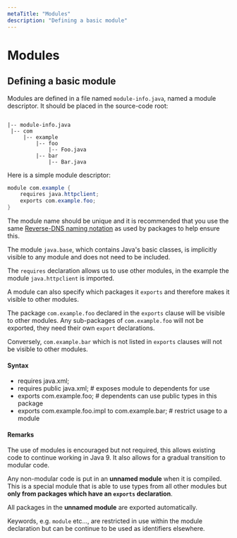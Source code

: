 ```yaml
---
metaTitle: "Modules"
description: "Defining a basic module"
---
```


# Modules



## Defining a basic module


Modules are defined in a file named `module-info.java`, named a module descriptor. It should be placed in the source-code root:

```

|-- module-info.java
 |-- com
     |-- example
         |-- foo
             |-- Foo.java
         |-- bar
             |-- Bar.java

```

Here is a simple module descriptor:

```java
module com.example {
    requires java.httpclient;
    exports com.example.foo;
}

```

The module name should be unique and it is recommended that you use the same [Reverse-DNS naming notation](https://en.wikipedia.org/wiki/Reverse_domain_name_notation) as used by packages to help ensure this.

The module `java.base`, which contains Java's basic classes, is implicitly visible to any module and does not need to be included.

The `requires` declaration allows us to use other modules, in the example the module `java.httpclient` is imported.

A module can also specify which packages it `exports` and therefore makes it visible to other modules.

The package `com.example.foo` declared in the `exports` clause will be visible to other modules. Any sub-packages of `com.example.foo` will not be exported, they need their own `export` declarations.

Conversely, `com.example.bar` which is not listed in `exports` clauses will not be visible to other modules.



#### Syntax


- requires java.xml;
- requires public java.xml; # exposes module to dependents for use
- exports com.example.foo; # dependents can use public types in this package
- exports com.example.foo.impl to com.example.bar; # restrict usage to a module



#### Remarks


The use of modules is encouraged but not required, this allows existing code to continue working in Java 9. It also allows for a gradual transition to modular code.

Any non-modular code is put in an **unnamed module** when it is compiled. This is a special module that is able to use types from all other modules but **only from packages which have an `exports` declaration**.

All packages in the **unnamed module** are exported automatically.

Keywords, e.g. `module` etc..., are restricted in use within the module declaration but can be continue to be used as identifiers elsewhere.

